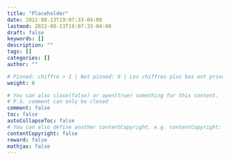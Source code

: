 ```yaml
---
title: "Placeholder"
date: 2022-08-13T19:07:33-04:00
lastmod: 2022-08-13T19:07:33-04:00
draft: false
keywords: []
description: ""
tags: []
categories: []
author: ""

# Pinned: chiffre > 1 | Not pinned: 0 | Les chiffres plus bas ont priorité
weight: 0

# You can also close(false) or open(true) something for this content.
# P.S. comment can only be closed
comment: false
toc: false
autoCollapseToc: false
# You can also define another contentCopyright. e.g. contentCopyright: "This is another copyright."
contentCopyright: false
reward: false
mathjax: false
---
```



